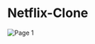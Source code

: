 # Netflix-Clone
![Page 1](https://github.com/arshad1900/Netflix-Clone/assets/116487598/1bf9b0c0-dc60-4e44-b072-443f07da71b7)
